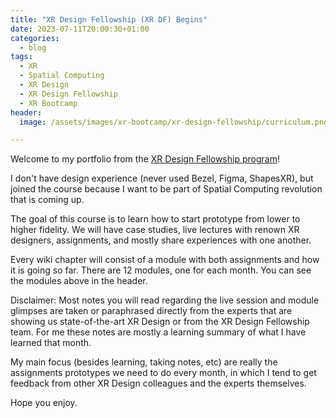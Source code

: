 ```yaml
---
title: "XR Design Fellowship (XR DF) Begins"
date: 2023-07-11T20:00:30+01:00
categories:
  - blog
tags:
  - XR
  - Spatial Computing
  - XR Design
  - XR Design Fellowship
  - XR Bootcamp
header:
  image: /assets/images/xr-bootcamp/xr-design-fellowship/curriculum.png

---
```


Welcome to my portfolio from the [XR Design Fellowship program](https://xrbootcamp.com/xr-design/)!

I don't have design experience (never used Bezel, Figma, ShapesXR), but joined the course because I want to be part of Spatial Computing revolution that is coming up.

The goal of this course is to learn how to start prototype from lower to higher fidelity. We will have case studies, live lectures with renown XR designers, assignments, and mostly share experiences with one another. 

Every wiki chapter will consist of a module with both assignments and how it is going so far. There are 12 modules, one for each month.
You can see the modules above in the header.

Disclaimer: Most notes you will read regarding the live session and module glimpses are taken or paraphrased directly from the experts that are showing us state-of-the-art XR Design or from the XR Design Fellowship team.  For me these notes are mostly a learning summary of what I have learned that month.

My main focus (besides learning, taking notes, etc) are really the assignments prototypes we need to do every month, in which I tend to get feedback from other XR Design colleagues and the experts themselves.

Hope you enjoy.


